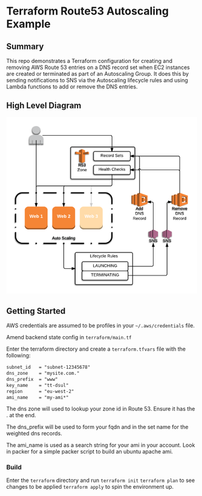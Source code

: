 # Terraform Route53 Autoscaling Example

## Summary

This repo demonstrates a Terraform configuration for creating and removing AWS Route 53 entries on a DNS record set when EC2 instances are created or terminated as part of an Autoscaling Group. It does this by sending notifications to SNS via the Autoscaling lifecycle rules and using Lambda functions to add or remove the DNS entries.

## High Level Diagram
![Diagram](Autoscaling_Lambda_R53.png)

## Getting Started

AWS credentials are assumed to be profiles in your `~/.aws/credentials` file. 

Amend backend state config in `terraform/main.tf`

Enter the terraform directory and create a  `terraform.tfvars` file with the following:

```
subnet_id   = "subnet-12345678"
dns_zone    = "mysite.com."
dns_prefix  = "www"
key_name    = "tt-dsul"
region      = "eu-west-2"
ami_name    = "my-ami*"
```

The dns zone will used to lookup your zone id in Route 53. Ensure it has the . at the end.

The dns_prefix will be used to form your fqdn and in the set name for the weighted dns records.

The ami_name is used as a search string for your ami in your account. Look in packer for a simple packer script to build an ubuntu apache ami.


### Build

Enter the `terraform` directory and run `terraform init` 
`terraform plan` to see changes to be applied 
`terraform apply` to spin the environment up. 


